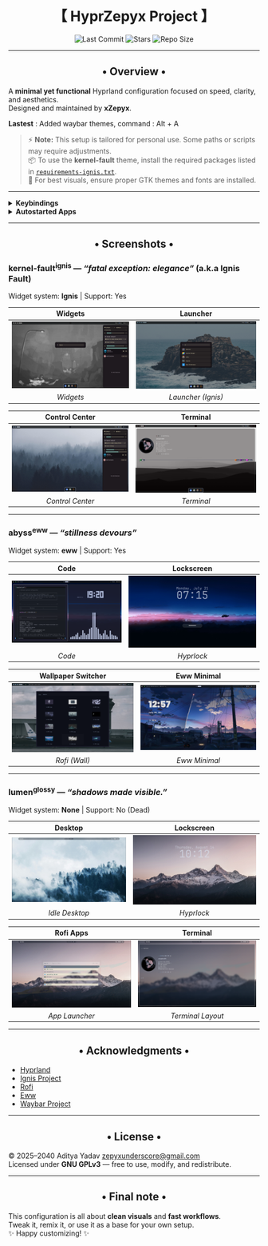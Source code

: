 <div align="center">
  <h1>【 HyprZepyx Project 】</h1>
</div>

<div align="center">
  
![Last Commit](https://img.shields.io/github/last-commit/xZepyx/HyprZepyx?&style=for-the-badge&color=8ad7eb&logo=git&logoColor=D9E0EE&labelColor=1E202B)
![Stars](https://img.shields.io/github/stars/xZepyx/HyprZepyx?style=for-the-badge&logo=andela&color=86dbd7&logoColor=D9E0EE&labelColor=1E202B)
![Repo Size](https://img.shields.io/github/repo-size/xZepyx/HyprZepyx?color=86dbce&label=SIZE&logo=protondrive&style=for-the-badge&logoColor=D9E0EE&labelColor=1E202B)

</div>

---

<div align="center">
  <h2>• Overview •</h2>
</div>

A **minimal yet functional** Hyprland configuration focused on speed, clarity, and aesthetics.  
Designed and maintained by **xZepyx**.  

**Lastest** : Added waybar themes, command : Alt + A

> ⚡ **Note:** This setup is tailored for personal use. Some paths or scripts may require adjustments.  
> 📦 To use the **kernel-fault** theme, install the required packages listed in [`requirements-ignis.txt`](config/kernel-fault/ignis/requirments-ignis.txt).  
> 🎨 For best visuals, ensure proper GTK themes and fonts are installed.  

---

<details>
  <summary><b>Keybindings</b></summary>

| Combo           | Action                                |
|-----------------|---------------------------------------|
| `Super + Enter` | Launch Kitty Terminal                 |
| `Super + C`     | Kill focused window                   |
| `Super + M`     | Exit Hyprland session                 |
| `Super + E`     | Open file manager (Nautilus)          |
| `Super + V`     | Toggle floating window                |
| `Super + D`     | Open Rofi app launcher                |
| `Super + Q`     | Open power menu                       |
| `Super + P`     | Toggle pseudotiling                   |
| `Super + J`     | Toggle split mode                     |
| `Super + Space` | Toggle fullscreen                     |
| `Super + B`     | Open wallpaper switcher               |
| `Super + W`     | Launch Firefox                        |
| `Super + F`     | Launch text editor                    |
| `Alt + L`       | Lock screen (Hyprlock)                |
| `Alt + D`       | Region screenshot (grim+slurp)        |

**Workspace controls:**  
- `Super + [1-0]` → Switch workspaces  
- `Super + Shift + [1-0]` → Move window to workspace  
- `Super + Arrow Keys` → Move focus  
- `Super + Mouse Wheel` → Cycle workspaces  

**Mouse binds:**  
- `Super + Left Click` → Move window  
- `Super + Right Click` → Resize window  

**Media / Volume / Brightness:**  
- `XF86AudioRaiseVolume` → Volume +5%  
- `XF86AudioLowerVolume` → Volume -5%  
- `XF86AudioMute` → Toggle mute  
- `XF86AudioMicMute` → Toggle mic mute  
- `XF86MonBrightnessUp/Down` → Brightness ±5%  
- `XF86AudioNext/Prev/Play/Pause` → Media control  

</details>

<details>
  <summary><b>Autostarted Apps</b></summary>

- `kitty` — Terminal  
- `waybar` — Status bar  
- `swww-daemon` — Wallpaper  
- `swaync` — Notifications  
- `eww` — Widgets  

</details>

---

<div align="center">
  <h2>• Screenshots •</h2>
</div>

### kernel-fault<sup>ignis</sup> — *“fatal exception: elegance”*  (a.k.a **Ignis Fault**)

Widget system: **Ignis** | Support: Yes

| Widgets | Launcher |
|:-------:|:--------:|
| ![Widgets](.previews/kernel-fault/widgets.png) | ![Launcher](.previews/kernel-fault/launcher.png) |
| *Widgets* | *Launcher (Ignis)* |

| Control Center | Terminal |
|:--------------:|:--------:|
| ![Control Center](.previews/kernel-fault/control-center.png) | ![Terminal](.previews/kernel-fault/kitty.png) |
| *Control Center* | *Terminal* |

---

### abyss<sup>eww</sup> — *“stillness devours”*  

Widget system: **eww** | Support: Yes

| Code | Lockscreen |
|:----:|:----------:|
| ![Code](.previews/Abyss/Code.png) | ![Hyprlock](.previews/Abyss/hyprlock.png) |
| *Code* | *Hyprlock* |

| Wallpaper Switcher | Eww Minimal |
|:-----------------:|:-----------:|
| ![Rofi Wall](.previews/Abyss/rofi-wayland-wall.png) | ![Eww Minimal](.previews/Abyss/eww-minimal.png) |
| *Rofi (Wall)* | *Eww Minimal* |

---

### lumen<sup>glossy</sup> — *“shadows made visible.”*  

Widget system: **None** | Support: No (Dead)  

| Desktop | Lockscreen |
|:-------:|:----------:|
| ![Desktop](.previews/Lumen/desktop.png) | ![Hyprlock](.previews/Lumen/hyprlock.png) |
| *Idle Desktop* | *Hyprlock* |

| Rofi Apps | Terminal |
|:---------:|:--------:|
| ![Rofi Apps](.previews/Lumen/rofi-op.png) | ![Terminal](.previews/Lumen/Terminal.png) |
| *App Launcher* | *Terminal Layout* |

---

<div align="center">
  <h2>• Acknowledgments •</h2>
</div>

- [Hyprland](https://github.com/hyprwm/hyprland)
- [Ignis Project](https://github.com/ignis-sh/ignis)
- [Rofi](https://github.com/davatorium/rofi)
- [Eww](https://elkowar.github.io/eww/)  
- [Waybar Project](https://github.com/Alexays/Waybar)  

---

<div align="center">
  <h2>• License •</h2>
</div>

© 2025–2040 Aditya Yadav <zepyxunderscore@gmail.com>  
Licensed under **GNU GPLv3** — free to use, modify, and redistribute.  

---

<div align="center">
  <h2>• Final note •</h2>
</div>

This configuration is all about **clean visuals** and **fast workflows**.  
Tweak it, remix it, or use it as a base for your own setup.  
✨ Happy customizing! ✨

